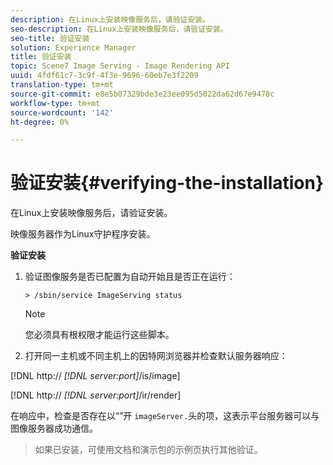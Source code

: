 ```yaml
---
description: 在Linux上安装映像服务后，请验证安装。
seo-description: 在Linux上安装映像服务后，请验证安装。
seo-title: 验证安装
solution: Experience Manager
title: 验证安装
topic: Scene7 Image Serving - Image Rendering API
uuid: 4fdf61c7-3c9f-4f3e-9696-60eb7e3f2209
translation-type: tm+mt
source-git-commit: e8e5b07329bde3e23ee095d5022da62d67e9478c
workflow-type: tm+mt
source-wordcount: '142'
ht-degree: 0%

---
```



# 验证安装{#verifying-the-installation}

在Linux上安装映像服务后，请验证安装。

映像服务器作为Linux守护程序安装。

**验证安装**

1. 验证图像服务是否已配置为自动开始且是否正在运行：

   `> /sbin/service ImageServing status`

   >[!NOTE]
   >
   >您必须具有根权限才能运行这些脚本。

1. 打开同一主机或不同主机上的因特网浏览器并检查默认服务器响应：

[!DNL http:// *[!DNL server:port]*/is/image]

[!DNL http:// *[!DNL server:port]*/ir/render]

在响应中，检查是否存在以“”开 `imageServer.`头的项，这表示平台服务器可以与图像服务器成功通信。
>如果已安装，可使用文档和演示包的示例页执行其他验证。

